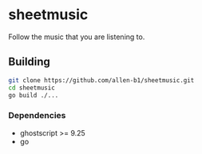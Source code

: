 # sheetmusic
Follow the music that you are listening to.

## Building
```bash
git clone https://github.com/allen-b1/sheetmusic.git
cd sheetmusic
go build ./...
```

### Dependencies
* ghostscript >= 9.25
* go
